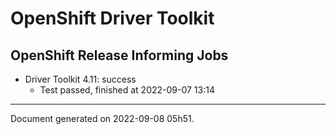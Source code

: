 
OpenShift Driver Toolkit
========================

OpenShift Release Informing Jobs
--------------------------------



* Driver Toolkit 4.11: success
  - Test passed, finished at 2022-09-07 13:14






---
Document generated on 2022-09-08 05h51.
